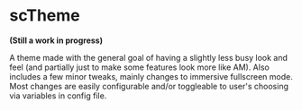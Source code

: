 # scTheme
**(Still a work in progress)**

A theme made with the general goal of having a slightly less busy look and feel (and partially just to make some features look more like AM). Also includes a few minor tweaks, mainly changes to immersive fullscreen mode. Most changes are easily configurable and/or toggleable to user's choosing via variables in config file.